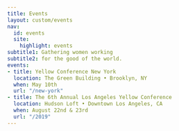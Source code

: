 ```yaml
---
title: Events
layout: custom/events
nav:
  id: events
  site:
    highlight: events
subtitle1: Gathering women working
subtitle2: for the good of the world.
events:
- title: Yellow Conference New York
  location: The Green Building • Brooklyn, NY
  when: May 10th
  url: "/new-york"
- title: The 6th Annual Los Angeles Yellow Conference
  location: Hudson Loft • Downtown Los Angeles, CA
  when: August 22nd & 23rd
  url: "/2019"
---
```


